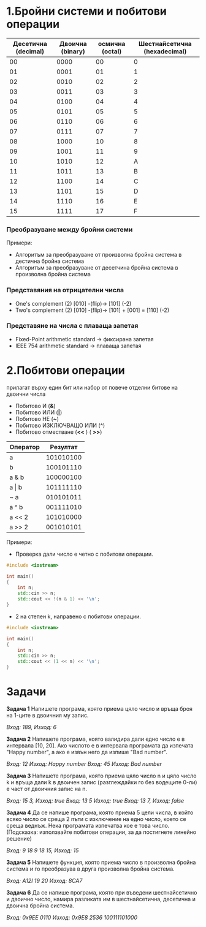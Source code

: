 <h1>1.Бройни системи и побитови операции</h1>

| Десетична (decimal) | Двоична (binary) | осмична (octal) | Шестнайсетична (hexadecimal) |
|---------------------|------------------|-----------------|------------------------------|
| 00                  | 0000             | 00              | 0                            |
| 01                  | 0001             | 01              | 1                            |
| 02                  | 0010             | 02              | 2                            |
| 03                  | 0011             | 03              | 3                            |
| 04                  | 0100             | 04              | 4                            |
| 05                  | 0101             | 05              | 5                            |
| 06                  | 0110             | 06              | 6                            |
| 07                  | 0111             | 07              | 7                            |
| 08                  | 1000             | 10              | 8                            |
| 09                  | 1001             | 11              | 9                            |
| 10                  | 1010             | 12              | A                            |
| 11                  | 1011             | 13              | B                            |
| 12                  | 1100             | 14              | C                            |
| 13                  | 1101             | 15              | D                            |
| 14                  | 1110             | 16              | E                            |
| 15                  | 1111             | 17              | F                            |

<h3>Преобразуване между бройни системи</h3>

Примери:

- Алгоритъм за преобразуване от произволна бройна система в дестична бройна система
- Алгоритъм за преобразуване от десетчина бройна система в произволна бройна система

<h3>Представяния на отрицателни числа</h3>

- One's complement (2) [010] -(flip)-> [101] (-2)
- Two's complement (2) [010] -(flip)-> [101] + [001] = [110] (-2)

<h3>Представяне на числа с плаваща запетая</h3>

- Fixed-Point arithmetic standard -> фиксирана запетая
- IEEE 754 arithmetic standard -> плаваща запетая

<h1>2.Побитови операции</h1>
прилагат върху един бит или набор от повече отделни битове на двоични числа

- Побитово И (**&**)
- Побитово ИЛИ  (**|**)
- Побитово НЕ (**~**)
- Побитово ИЗКЛЮЧВАЩО ИЛИ  (**^**)
- Побитово отместване  (**<<** )  ( **>>**)

|Оператор| Резултат  |
|--------|-----------|
| a      | 101010100 |
| b      | 100101110 |
| a & b  | 100000100 |
| a \| b | 101111110 |
| ~ a    | 010101011 |
| a ^ b  | 001111010 |
| a << 2 | 101010000 |
| a >> 2 | 001010101 |

Примери:

- Проверка дали число е четно с побитови операции.

```c++
#include <iostream>

int main()
{
    int n;
    std::cin >> n;
	std::cout << !(n & 1) << '\n';
}
```

- 2 на степен k, направено с побитови операции.

```c++
#include <iostream>

int main()
{
    int n;
    std::cin >> n;
	std::cout << (1 << n) << '\n';
}
```

<h1>Задачи</h1>

**Задача 1** Напишете програма, която приема цяло число и връща броя на 1-ците в двоичния му запис.

*Вход: 189,  Изход: 6*

**Задача 2** Напишете програма, която валидира дали едно число е в интервала [10, 20]. Ако числото е в интервала програмата да изпечата "Happy number", а ако е извън него да изпише "Bad number".

*Вход: 12 Изход: Happy number*
*Вход: 45 Изход: Bad number*

**Задача 3** Напишете програма, която приема цяло число n и цяло число k и връща дали k в двоичен запис (разглеждайки го без водещите 0-ли) е част от двоичния запис на n.

*Вход: 15 3, Изход: true*
*Вход: 13 5 Изход: true*
*Вход: 13 7, Изход: false*

**Задача 4** Да се напише програма, която приема 5 цели числа, в който всяко число се среща 2 пъти с изключение на едно число, което се среща веднъж.
Нека програмата изпечатва кое е това число.
(Подсказка: използвайте побитови операции, за да постигнете линейно решение)

*Вход: 9 18 9 18 15, Изход: 15*

**Задача 5** Напишете функция, която приема число в произволна бройна система и го преобразува в друга произволна бройна система.

*Вход: A12I 19 20 Изход: 8CA7*

**Задача 6** Да се напише програма, която при въведени шестнайсетично и двоично число, намира разликата им в шестнайсетична, десетична и двоична бройна система.

*Вход: 0х9ЕЕ 0110 Изход: 0x9E8 2536 100111101000*